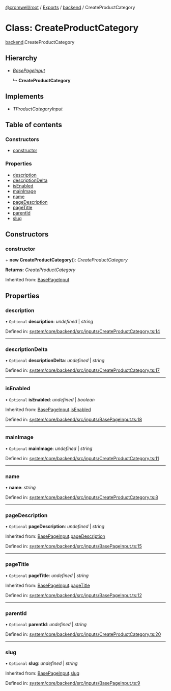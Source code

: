 [@cromwell/root](../README.md) / [Exports](../modules.md) / [backend](../modules/backend.md) / CreateProductCategory

# Class: CreateProductCategory

[backend](../modules/backend.md).CreateProductCategory

## Hierarchy

* [*BasePageInput*](backend.basepageinput.md)

  ↳ **CreateProductCategory**

## Implements

* *TProductCategoryInput*

## Table of contents

### Constructors

- [constructor](backend.createproductcategory.md#constructor)

### Properties

- [description](backend.createproductcategory.md#description)
- [descriptionDelta](backend.createproductcategory.md#descriptiondelta)
- [isEnabled](backend.createproductcategory.md#isenabled)
- [mainImage](backend.createproductcategory.md#mainimage)
- [name](backend.createproductcategory.md#name)
- [pageDescription](backend.createproductcategory.md#pagedescription)
- [pageTitle](backend.createproductcategory.md#pagetitle)
- [parentId](backend.createproductcategory.md#parentid)
- [slug](backend.createproductcategory.md#slug)

## Constructors

### constructor

\+ **new CreateProductCategory**(): *CreateProductCategory*

**Returns:** *CreateProductCategory*

Inherited from: [BasePageInput](backend.basepageinput.md)

## Properties

### description

• `Optional` **description**: *undefined* \| *string*

Defined in: [system/core/backend/src/inputs/CreateProductCategory.ts:14](https://github.com/CromwellCMS/Cromwell/blob/b0001b2/system/core/backend/src/inputs/CreateProductCategory.ts#L14)

___

### descriptionDelta

• `Optional` **descriptionDelta**: *undefined* \| *string*

Defined in: [system/core/backend/src/inputs/CreateProductCategory.ts:17](https://github.com/CromwellCMS/Cromwell/blob/b0001b2/system/core/backend/src/inputs/CreateProductCategory.ts#L17)

___

### isEnabled

• `Optional` **isEnabled**: *undefined* \| *boolean*

Inherited from: [BasePageInput](backend.basepageinput.md).[isEnabled](backend.basepageinput.md#isenabled)

Defined in: [system/core/backend/src/inputs/BasePageInput.ts:18](https://github.com/CromwellCMS/Cromwell/blob/b0001b2/system/core/backend/src/inputs/BasePageInput.ts#L18)

___

### mainImage

• `Optional` **mainImage**: *undefined* \| *string*

Defined in: [system/core/backend/src/inputs/CreateProductCategory.ts:11](https://github.com/CromwellCMS/Cromwell/blob/b0001b2/system/core/backend/src/inputs/CreateProductCategory.ts#L11)

___

### name

• **name**: *string*

Defined in: [system/core/backend/src/inputs/CreateProductCategory.ts:8](https://github.com/CromwellCMS/Cromwell/blob/b0001b2/system/core/backend/src/inputs/CreateProductCategory.ts#L8)

___

### pageDescription

• `Optional` **pageDescription**: *undefined* \| *string*

Inherited from: [BasePageInput](backend.basepageinput.md).[pageDescription](backend.basepageinput.md#pagedescription)

Defined in: [system/core/backend/src/inputs/BasePageInput.ts:15](https://github.com/CromwellCMS/Cromwell/blob/b0001b2/system/core/backend/src/inputs/BasePageInput.ts#L15)

___

### pageTitle

• `Optional` **pageTitle**: *undefined* \| *string*

Inherited from: [BasePageInput](backend.basepageinput.md).[pageTitle](backend.basepageinput.md#pagetitle)

Defined in: [system/core/backend/src/inputs/BasePageInput.ts:12](https://github.com/CromwellCMS/Cromwell/blob/b0001b2/system/core/backend/src/inputs/BasePageInput.ts#L12)

___

### parentId

• `Optional` **parentId**: *undefined* \| *string*

Defined in: [system/core/backend/src/inputs/CreateProductCategory.ts:20](https://github.com/CromwellCMS/Cromwell/blob/b0001b2/system/core/backend/src/inputs/CreateProductCategory.ts#L20)

___

### slug

• `Optional` **slug**: *undefined* \| *string*

Inherited from: [BasePageInput](backend.basepageinput.md).[slug](backend.basepageinput.md#slug)

Defined in: [system/core/backend/src/inputs/BasePageInput.ts:9](https://github.com/CromwellCMS/Cromwell/blob/b0001b2/system/core/backend/src/inputs/BasePageInput.ts#L9)

